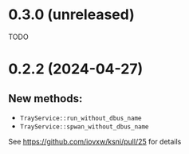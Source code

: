 # 0.3.0 (unreleased)

TODO

# 0.2.2 (2024-04-27)

## New methods:

  - `TrayService::run_without_dbus_name`
  - `TrayService::spwan_without_dbus_name`

See https://github.com/iovxw/ksni/pull/25 for details
